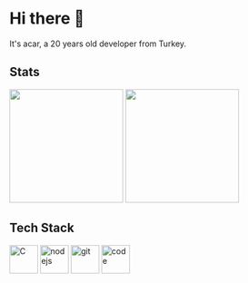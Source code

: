 # Hi there 👋
It's acar, a 20 years old developer from Turkey.

## Stats
<div style="display: inline-block;">
  <img src="https://github-readme-stats.vercel.app/api?username=aloima&show_icons=true&theme=transparent" height="200" />
  <img src="https://github-readme-stats.vercel.app/api/top-langs/?username=aloima&layout=donut&theme=transparent" height="200" />
</div>

## Tech Stack
<div style="display: inline-block;">
  <img src="https://user-images.githubusercontent.com/25181517/192106070-46255bcf-65e6-4c6b-a296-bf8d0d8fb2a7.png" alt="C" width="50">
  <img src="https://user-images.githubusercontent.com/25181517/117447155-6a868a00-af3d-11eb-9cfe-245df15c9f3f.png" alt="nodejs" width="50" />
  <img src="https://user-images.githubusercontent.com/25181517/192108372-f71d70ac-7ae6-4c0d-8395-51d8870c2ef0.png" alt="git" width="50" />
  <img src="https://user-images.githubusercontent.com/25181517/192108891-d86b6220-e232-423a-bf5f-90903e6887c3.png" alt="code" width="50" />
</div>
